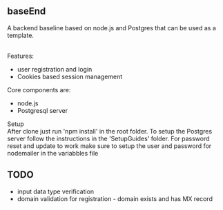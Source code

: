 **baseEnd**
---

A backend baseline based on node.js and Postgres that can be used as a template.<br><br>

Features:
* user registration and login
* Cookies based session management


Core components are:
* node.js
* Postgresql server

Setup<br>
After clone just run 'npm install' in the root folder.
To setup the Postgres server follow the instructions in the 'SetupGuides' folder.
For password reset and update to work make sure to setup the user and password for nodemailer in the variabbles file



TODO
---
* input data type verification
* domain validation for registration - domain exists and has MX record



